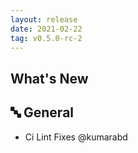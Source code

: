 ```yaml
---
layout: release
date: 2021-02-22
tag: v0.5.0-rc-2
---
```


## What's New

## 🔤 General
- Ci Lint Fixes @kumarabd